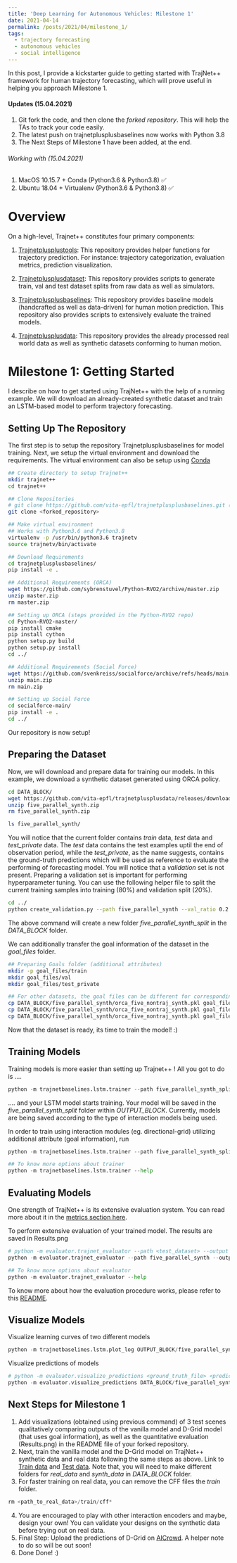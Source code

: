```yaml
---
title: 'Deep Learning for Autonomous Vehicles: Milestone 1'
date: 2021-04-14
permalink: /posts/2021/04/milestone_1/
tags:
  - trajectory forecasting
  - autonomous vehicles
  - social intelligence
---
```


In this post, I provide a kickstarter guide to getting started with TrajNet++ framework for human trajectory forecasting, which will prove useful in helping you approach Milestone 1.

#### Updates (15.04.2021)

1. Git fork the code, and then clone the *forked repository*. This will help the TAs to track your code easily.
2. The latest push on trajnetplusplusbaselines now works with Python 3.8
3. The Next Steps of Milestone 1 have been added, at the end.

###### Working with (15.04.2021)
1. MacOS 10.15.7 + Conda (Python3.6 & Python3.8) ✅
2. Ubuntu 18.04 + Virtualenv (Python3.6 & Python3.8) ✅

Overview
========

On a high-level, Trajnet++ constitutes four primary components:

1. [Trajnetplusplustools](https://github.com/vita-epfl/trajnetplusplustools): This repository provides helper functions for trajectory prediction. For instance: trajectory categorization, evaluation metrics, prediction visualization. 

2. [Trajnetplusplusdataset](https://github.com/vita-epfl/trajnetplusplusdataset): This repository provides scripts to generate train, val and test dataset splits from raw data as well as simulators.

3. [Trajnetplusplusbaselines](https://github.com/vita-epfl/trajnetplusplusbaselines): This repository provides baseline models (handcrafted as well as data-driven) for human motion prediction. This repository also provides scripts to extensively evaluate the trained models.

4. [Trajnetplusplusdata](https://github.com/vita-epfl/trajnetplusplusdata): This repository provides the already processed real world data as well as synthetic datasets conforming to human motion. 

Milestone 1: Getting Started
============================

I describe on how to get started using TrajNet++ with the help of a running example. 
We will download an already-created synthetic dataset and train an LSTM-based model to perform trajectory forecasting. 



Setting Up The Repository
-------------------------

The first step is to setup the repository Trajnetplusplusbaselines for model training. Next, we setup the virtual environment and download the requirements. The virtual environment can also be setup using [Conda](https://docs.conda.io/projects/conda/en/latest/user-guide/cheatsheet.html)

```bash
## Create directory to setup Trajnet++
mkdir trajnet++
cd trajnet++ 

## Clone Repositories
# git clone https://github.com/vita-epfl/trajnetplusplusbaselines.git (Old)
git clone <forked_repository>

## Make virtual environment
## Works with Python3.6 and Python3.8
virtualenv -p /usr/bin/python3.6 trajnetv
source trajnetv/bin/activate

## Download Requirements
cd trajnetplusplusbaselines/ 
pip install -e .

```

```bash
## Additional Requirements (ORCA)
wget https://github.com/sybrenstuvel/Python-RVO2/archive/master.zip
unzip master.zip
rm master.zip

## Setting up ORCA (steps provided in the Python-RVO2 repo)
cd Python-RVO2-master/
pip install cmake
pip install cython
python setup.py build
python setup.py install
cd ../
```

```bash
## Additional Requirements (Social Force)
wget https://github.com/svenkreiss/socialforce/archive/refs/heads/main.zip
unzip main.zip
rm main.zip

## Setting up Social Force
cd socialforce-main/
pip install -e .
cd ../
```

Our repository is now setup! 

Preparing the Dataset
---------------------

Now, we will download and prepare data for training our models. In this example, we download a synthetic dataset generated using ORCA policy.

```bash
cd DATA_BLOCK/
wget https://github.com/vita-epfl/trajnetplusplusdata/releases/download/v3.1/five_parallel_synth.zip
unzip five_parallel_synth.zip
rm five_parallel_synth.zip

ls five_parallel_synth/
```

You will notice that the current folder contains _train_ data, _test_ data and _test\_private_ data. The _test_ data contains the test examples uptil the end of observation period, while the _test\_private_, as the name suggests, contains the ground-truth predictions which will be used as reference to evaluate the performing of forecasting model. You will notice that a _validation_ set is not present. Preparing a validation set is important for performing hyperparameter tuning. You can use the following helper file to split the current training samples into training (80%) and validation split (20%). 

```bash
cd ../
python create_validation.py --path five_parallel_synth --val_ratio 0.2
```
The above command will create a new folder _five\_parallel\_synth\_split_ in the _DATA\_BLOCK_ folder.

We can additionally transfer the goal information of the dataset in the _goal\_files_ folder.
```bash
## Preparing Goals folder (additional attributes)
mkdir -p goal_files/train
mkdir goal_files/val
mkdir goal_files/test_private

## For other datasets, the goal files can be different for corresponding dataset split
cp DATA_BLOCK/five_parallel_synth/orca_five_nontraj_synth.pkl goal_files/train/
cp DATA_BLOCK/five_parallel_synth/orca_five_nontraj_synth.pkl goal_files/val/
cp DATA_BLOCK/five_parallel_synth/orca_five_nontraj_synth.pkl goal_files/test_private/

```

Now that the dataset is ready, its time to train the model! :)

Training Models
---------------

Training models is more easier than setting up Trajnet++ !
All you got to do is ....
```python
python -m trajnetbaselines.lstm.trainer --path five_parallel_synth_split --augment
```
.... and your LSTM model starts training. Your model will be saved in the _five\_parallel\_synth\_split_ folder within _OUTPUT\_BLOCK_. Currently, models are being saved according to the type of interaction models being used.

In order to train using interaction modules (eg. directional-grid) utilizing additional attribute (goal information), run
```python
python -m trajnetbaselines.lstm.trainer --path five_parallel_synth_split --type 'directional' --goals --augment
```

```python
## To know more options about trainer 
python -m trajnetbaselines.lstm.trainer --help
```


Evaluating Models
-----------------

One strength of TrajNet++ is its extensive evaluation system. You can read more about it in the [metrics section here](https://www.aicrowd.com/challenges/trajnet-a-trajectory-forecasting-challenge).

To perform extensive evaluation of your trained model. The results are saved in Results.png 
```python
# python -m evaluator.trajnet_evaluator --path <test_dataset> --output <path_to_model_pkl_file>
python -m evaluator.trajnet_evaluator --path five_parallel_synth --output OUTPUT_BLOCK/five_parallel_synth_split/lstm_vanilla_None.pkl OUTPUT_BLOCK/five_parallel_synth_split/lstm_goals_directional_None.pkl

## To know more options about evaluator 
python -m evaluator.trajnet_evaluator --help
```
To know more about how the evaluation procedure works, please refer to this [README](https://github.com/vita-epfl/trajnetplusplusbaselines/blob/master/evaluator/README.rst).


Visualize Models
----------------

Visualize learning curves of two different models
```python
python -m trajnetbaselines.lstm.plot_log OUTPUT_BLOCK/five_parallel_synth_split/lstm_vanilla_None.pkl.log OUTPUT_BLOCK/five_parallel_synth_split/lstm_goals_directional_None.pkl.log
```

Visualize predictions of models
```python
# python -m evaluator.visualize_predictions <ground_truth_file> <prediction_files>
python -m evaluator.visualize_predictions DATA_BLOCK/five_parallel_synth/test_private/orca_five_nontraj_synth.ndjson DATA_BLOCK/five_parallel_synth/test_pred/lstm_vanilla_None_modes1/orca_five_nontraj_synth.ndjson DATA_BLOCK/five_parallel_synth/test_pred/lstm_goals_directional_None_modes1/orca_five_nontraj_synth.ndjson --labels Vanilla D-Grid --n 10 --random
```

Next Steps for Milestone 1
--------------------------

1. Add visualizations (obtained using previous command) of 3 test scenes qualitatively comparing outputs of the vanilla model and D-Grid model (that uses goal information), as well as the quantitative evaluation (Results.png) in the README file of your forked repository.
2. Next, train the vanilla model and the D-Grid model on TrajNet++ synthetic data and real data following the same steps as above. Link to [Train data](https://github.com/vita-epfl/trajnetplusplusdata/releases/download/v4.0/train.zip) and [Test data](https://github.com/vita-epfl/trajnetplusplusdata/releases/download/v4.0/test.zip). Note that, you will need to make different folders for _real\_data_ and _synth\_data_ in _DATA\_BLOCK_ folder.
3. For faster training on real data, you can remove the CFF files the _train_ folder.
```python
rm <path_to_real_data>/train/cff*
```
4. You are encouraged to play with other interaction encoders and maybe, design your own! You can validate your designs on the synthetic data before trying out on real data.
5. Final Step: Upload the predictions of D-Grid on [AICrowd](https://www.aicrowd.com/challenges/trajnet-a-trajectory-forecasting-challenge). A helper note to do so will be out soon! 
6. Done Done! :)
